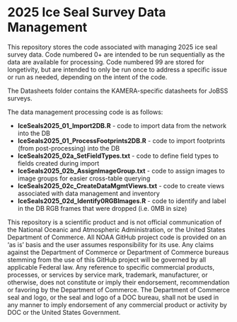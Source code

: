 # 2025 Ice Seal Survey Data Management

This repository stores the code associated with managing 2025 ice seal survey data. Code numbered 0+ are intended to be run sequentially as the data are available for processing. Code numbered 99 are stored for longetivity, but are intended to only be run once to address a specific issue or run as needed, depending on the intent of the code.

The Datasheets folder contains the KAMERA-specific datasheets for JoBSS surveys.

The data management processing code is as follows:
* **IceSeals2025_01_Import2DB.R** - code to import data from the network into the DB
* **IceSeals2025_01_ProcessFootprints2DB.R** - code to import footprints (from post-processing) into the DB
* **IceSeals2025_02a_SetFieldTypes.txt** - code to define field types to fields created during import
* **IceSeals2025_02b_AssignImageGroup.txt** - code to assign images to image groups for easier cross-table querying
* **IceSeals2025_02c_CreateDataMgmtViews.txt** - code to create views associated with data management and inventory
* **IceSeals2025_02d_Identify0RGBImages.R** - code to identify and label in the DB RGB frames that were dropped (i.e. 0MB in size)

This repository is a scientific product and is not official communication of the National Oceanic and Atmospheric Administration, or the United States Department of Commerce. All NOAA GitHub project code is provided on an ‘as is’ basis and the user assumes responsibility for its use. Any claims against the Department of Commerce or Department of Commerce bureaus stemming from the use of this GitHub project will be governed by all applicable Federal law. Any reference to specific commercial products, processes, or services by service mark, trademark, manufacturer, or otherwise, does not constitute or imply their endorsement, recommendation or favoring by the Department of Commerce. The Department of Commerce seal and logo, or the seal and logo of a DOC bureau, shall not be used in any manner to imply endorsement of any commercial product or activity by DOC or the United States Government.